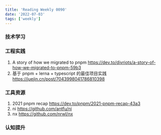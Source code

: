 ```yaml
---
title: 'Reading Weekly 0090'
date: '2022-07-03'
tags: ['weekly']
---
```


### 技术学习

### 工程实践

1. A story of how we migrated to pnpm https://dev.to/divriots/a-story-of-how-we-migrated-to-pnpm-59b3
2. 基于 pnpm + lerna + typescript 的最佳项目实践 https://juejin.cn/post/7043998041786810398

### 工具资源

1. 2021 pnpm recap https://dev.to/pnpm/2021-pnpm-recap-43a3
2. ni https://github.com/antfu/ni
3. nx https://github.com/nrwl/nx

### 认知提升
